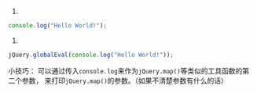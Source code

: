 
1.
```js
console.log("Hello World!");
```

1.
```js
jQuery.globalEval(console.log("Hello World!"));
```


小技巧：
可以通过传入`console.log`来作为`jQuery.map()`等类似的工具函数的第二个参数，
来打印`jQuery.map()`的参数。（如果不清楚参数有什么的话）
